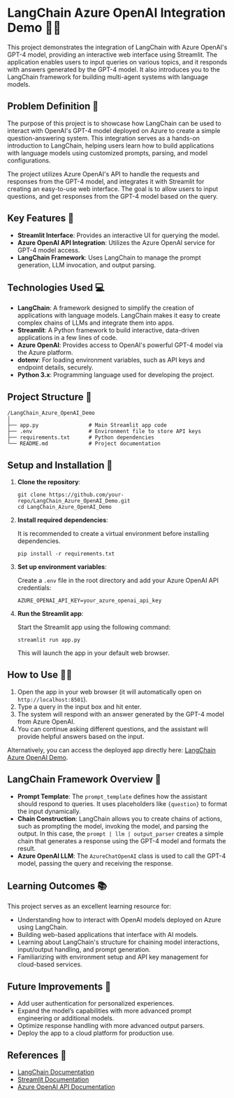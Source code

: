 
# LangChain Azure OpenAI Integration Demo 🤖✨

This project demonstrates the integration of LangChain with Azure OpenAI's GPT-4 model, providing an interactive web interface using Streamlit. The application enables users to input queries on various topics, and it responds with answers generated by the GPT-4 model. It also introduces you to the LangChain framework for building multi-agent systems with language models.

## Problem Definition 🧠

The purpose of this project is to showcase how LangChain can be used to interact with OpenAI's GPT-4 model deployed on Azure to create a simple question-answering system. This integration serves as a hands-on introduction to LangChain, helping users learn how to build applications with language models using customized prompts, parsing, and model configurations.

The project utilizes Azure OpenAI's API to handle the requests and responses from the GPT-4 model, and integrates it with Streamlit for creating an easy-to-use web interface. The goal is to allow users to input questions, and get responses from the GPT-4 model based on the query.

## Key Features 🌟
- **Streamlit Interface**: Provides an interactive UI for querying the model.
- **Azure OpenAI API Integration**: Utilizes the Azure OpenAI service for GPT-4 model access.
- **LangChain Framework**: Uses LangChain to manage the prompt generation, LLM invocation, and output parsing.

## Technologies Used 💻
- **LangChain**: A framework designed to simplify the creation of applications with language models. LangChain makes it easy to create complex chains of LLMs and integrate them into apps.
- **Streamlit**: A Python framework to build interactive, data-driven applications in a few lines of code.
- **Azure OpenAI**: Provides access to OpenAI's powerful GPT-4 model via the Azure platform.
- **dotenv**: For loading environment variables, such as API keys and endpoint details, securely.
- **Python 3.x**: Programming language used for developing the project.

## Project Structure 📂

```
/LangChain_Azure_OpenAI_Demo
│
├── app.py                # Main Streamlit app code
├── .env                  # Environment file to store API keys
├── requirements.txt      # Python dependencies
└── README.md             # Project documentation
```

## Setup and Installation 🚀

1. **Clone the repository**:

   ```
   git clone https://github.com/your-repo/LangChain_Azure_OpenAI_Demo.git
   cd LangChain_Azure_OpenAI_Demo
   ```

2. **Install required dependencies**:

   It is recommended to create a virtual environment before installing dependencies.

   ```
   pip install -r requirements.txt
   ```

3. **Set up environment variables**:

   Create a `.env` file in the root directory and add your Azure OpenAI API credentials:

   ```
   AZURE_OPENAI_API_KEY=your_azure_openai_api_key
   ```

4. **Run the Streamlit app**:

   Start the Streamlit app using the following command:

   ```
   streamlit run app.py
   ```

   This will launch the app in your default web browser.

## How to Use 🧑‍💻

1. Open the app in your web browser (it will automatically open on `http://localhost:8501`).
2. Type a query in the input box and hit enter.
3. The system will respond with an answer generated by the GPT-4 model from Azure OpenAI.
4. You can continue asking different questions, and the assistant will provide helpful answers based on the input.

Alternatively, you can access the deployed app directly here: [LangChain Azure OpenAI Demo](https://langchainazureopenai.streamlit.app/).

## LangChain Framework Overview 🔗

- **Prompt Template**: The `prompt_template` defines how the assistant should respond to queries. It uses placeholders like `{question}` to format the input dynamically.
- **Chain Construction**: LangChain allows you to create chains of actions, such as prompting the model, invoking the model, and parsing the output. In this case, the `prompt | llm | output_parser` creates a simple chain that generates a response using the GPT-4 model and formats the result.
- **Azure OpenAI LLM**: The `AzureChatOpenAI` class is used to call the GPT-4 model, passing the query and receiving the response.

## Learning Outcomes 📚

This project serves as an excellent learning resource for:
- Understanding how to interact with OpenAI models deployed on Azure using LangChain.
- Building web-based applications that interface with AI models.
- Learning about LangChain's structure for chaining model interactions, input/output handling, and prompt generation.
- Familiarizing with environment setup and API key management for cloud-based services.

## Future Improvements 🚀

- Add user authentication for personalized experiences.
- Expand the model’s capabilities with more advanced prompt engineering or additional models.
- Optimize response handling with more advanced output parsers.
- Deploy the app to a cloud platform for production use.

## References 📖

- [LangChain Documentation](https://www.langchain.com/docs/)
- [Streamlit Documentation](https://docs.streamlit.io/)
- [Azure OpenAI API Documentation](https://learn.microsoft.com/en-us/azure/cognitive-services/openai/)


